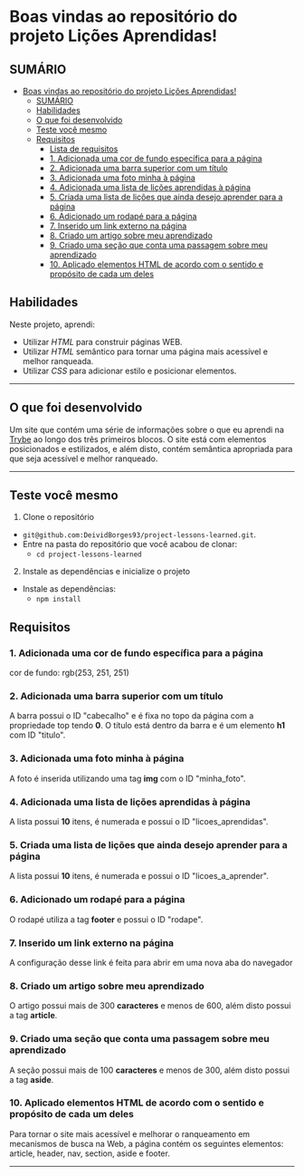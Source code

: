 # Boas vindas ao repositório do projeto Lições Aprendidas!

## SUMÁRIO

- [Boas vindas ao repositório do projeto Lições Aprendidas!](#boas-vindas-ao-repositório-do-projeto-lições-aprendidas)
  - [SUMÁRIO](#sumário)
  - [Habilidades](#habilidades)
  - [O que foi desenvolvido](#o-que-foi-desenvolvido)
  - [Teste você mesmo](#teste-você-mesmo)
  - [Requisitos](#requisitos)
    - [Lista de requisitos](#lista-de-requisitos)
    - [1. Adicionada uma cor de fundo específica para a página](#1-adicionada-uma-cor-de-fundo-específica-para-a-página)
    - [2. Adicionada uma barra superior com um título](#2-adicionada-uma-barra-superior-com-um-título)
    - [3. Adicionada uma foto minha à página](#3-adicionada-uma-foto-minha-à-página)
    - [4. Adicionada uma lista de lições aprendidas à página](#4-adicionada-uma-lista-de-lições-aprendidas-à-página)
    - [5. Criada uma lista de lições que ainda desejo aprender para a página](#5-criada-uma-lista-de-lições-que-ainda-desejo-aprender-para-a-página)
    - [6. Adicionado um rodapé para a página](#6-adicionado-um-rodapé-para-a-página)
    - [7. Inserido um link externo na página](#7-inserido-um-link-externo-na-página)
    - [8. Criado um artigo sobre meu aprendizado](#8-criado-um-artigo-sobre-meu-aprendizado)
    - [9. Criado uma seção que conta uma passagem sobre meu aprendizado](#9-criado-uma-seção-que-conta-uma-passagem-sobre-meu-aprendizado)
    - [10. Aplicado elementos HTML de acordo com o sentido e propósito de cada um deles](#10-aplicado-elementos-html-de-acordo-com-o-sentido-e-propósito-de-cada-um-deles)
    


## Habilidades

Neste projeto, aprendi:

* Utilizar _HTML_ para construir páginas WEB.
* Utilizar _HTML_ semântico para tornar uma página mais acessível e melhor ranqueada.
* Utilizar _CSS_ para adicionar estilo e posicionar elementos.

---

## O que foi desenvolvido

Um site que contém uma série de informações sobre o que eu aprendi na [Trybe](https://github.com/betrybe) ao longo dos três primeiros blocos. O site está com elementos posicionados e estilizados, e além disto, contém semântica apropriada para que seja acessível e melhor ranqueado.

---

## Teste você mesmo

1. Clone o repositório
  * `git@github.com:DeividBorges93/project-lessons-learned.git`.
  * Entre na pasta do repositório que você acabou de clonar:
    * `cd project-lessons-learned`

2. Instale as dependências e inicialize o projeto
  * Instale as dependências:
    * `npm install`


## Requisitos

### 1. Adicionada uma cor de fundo específica para a página

cor de fundo: rgb(253, 251, 251)

### 2. Adicionada uma barra superior com um título

A barra possui o ID "cabecalho" e é fixa no topo da página com a propriedade top tendo **0**. O título está dentro da barra e é um elemento **h1** com ID "titulo".

### 3. Adicionada uma foto minha à página

A foto é inserida utilizando uma tag **img** com o ID "minha_foto".

### 4. Adicionada uma lista de lições aprendidas à página

A lista possui **10** itens, é numerada e possui o ID "licoes_aprendidas".

### 5. Criada uma lista de lições que ainda desejo aprender para a página

A lista possui **10** itens, é numerada e possui o ID "licoes_a_aprender".

### 6. Adicionado um rodapé para a página

O rodapé utiliza a tag **footer** e possui o ID "rodape".

### 7. Inserido um link externo na página

A configuração desse link é feita para abrir em uma nova aba do navegador

### 8. Criado um artigo sobre meu aprendizado

O artigo possui mais de 300 **caracteres** e menos de 600, além disto possui a tag **article**.

### 9. Criado uma seção que conta uma passagem sobre meu aprendizado

A seção possui mais de 100 **caracteres** e menos de 300, além disto possui a tag **aside**.

### 10. Aplicado elementos HTML de acordo com o sentido e propósito de cada um deles

Para tornar o site mais acessível e melhorar o ranqueamento em mecanismos de busca na Web, a página contém os seguintes elementos: article, header, nav, section, aside e footer.

---
